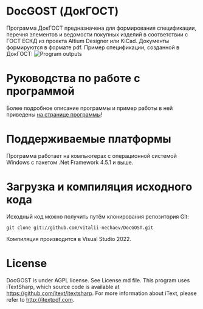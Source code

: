 # DocGOST (ДокГОСТ)
Программа ДокГОСТ предназначена для формирования спецификации, перечня элементов и ведомости покупных изделий в соответствии с ГОСТ ЕСКД из проекта Altium Designer или KiCad. Документы формируются в формате pdf.
Пример спецификации, созданной в ДокГОСТ:
![Program outputs](https://github.com/vitalii-nechaev/DocGOST/assets/45718460/f7fa58d2-3db4-499a-9bc5-3d4e745d5ee6)
# Руководства по работе с программой
Более подробное описание программы и пример работы в ней приведены [на странице программы](http://www.xn-----6kccalfmhwcdcrbm1aajnghfrqjce3b0z.xn--p1ai/DocGOST.html)!
# Поддерживаемые платформы
Программа работает на компьютерах с операционной системой Windows с пакетом .Net Framework 4.5.1 и выше.
# Загрузка и компиляция исходного кода
Исходный код можно получить путём клонирования репозитория Git:
```
git clone git://github.com/vitalii-nechaev/DocGOST.git
```
Компиляция производится в Visual Studio 2022.
# License
DocGOST is under AGPL license. See License.md file. This program uses iTextSharp, which source code is available at https://github.com/itext/itextsharp. 
For more information about iText, please refer to http://itextpdf.com.
